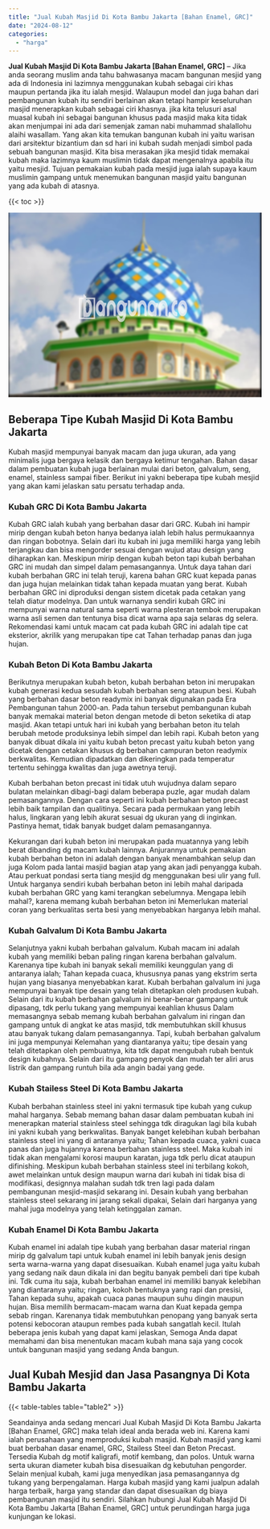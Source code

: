```yaml
---
title: "Jual Kubah Masjid Di Kota Bambu Jakarta [Bahan Enamel, GRC]"
date: "2024-08-12"
categories: 
  - "harga"
---
```


**Jual Kubah Masjid Di Kota Bambu Jakarta \[Bahan Enamel, GRC\]** – Jika anda seorang muslim anda tahu bahwasanya macam bangunan mesjid yang ada di Indonesia ini lazimnya menggunakan kubah sebagai ciri khas maupun pertanda jika itu ialah mesjid. Walaupun model dan juga bahan dari pembangunan kubah itu sendiri berlainan akan tetapi hampir keseluruhan masjid menerapkan kubah sebagai ciri khasnya. jika kita telusuri asal muasal kubah ini sebagai bangunan khusus pada masjid maka kita tidak akan menjumpai ini ada dari semenjak zaman nabi muhammad shalallohu alaihi wasallam. Yang akan kita temukan bangunan kubah ini yaitu warisan dari arsitektur bizantium dan sd hari ini kubah sudah menjadi simbol pada sebuah bangunan masjid. Kita bisa merasakan jika mesjid tidak memakai kubah maka lazimnya kaum muslimin tidak dapat mengenalnya apabila itu yaitu mesjid. Tujuan pemakaian kubah pada mesjid juga ialah supaya kaum muslimin gampang untuk menemukan bangunan masjid yaitu bangunan yang ada kubah di atasnya.

{{< toc >}}

![Jual Kubah Masjid Di Kota Bambu Jakarta [Bahan Enamel, GRC]](/images/jual-kubah-masjid-40.png)

## Beberapa Tipe Kubah Masjid Di Kota Bambu Jakarta

Kubah masjid mempunyai banyak macam dan juga ukuran, ada yang minimalis juga bergaya kelasik dan bergaya ketimur tengahan. Bahan dasar dalam pembuatan kubah juga berlainan mulai dari beton, galvalum, seng, enamel, stainless sampai fiber. Berikut ini yakni beberapa tipe kubah mesjid yang akan kami jelaskan satu persatu terhadap anda.

### Kubah GRC Di Kota Bambu Jakarta

Kubah GRC ialah kubah yang berbahan dasar dari GRC. Kubah ini hampir mirip dengan kubah beton hanya bedanya ialah lebih halus permukaannya dan ringan bobotnya. Selain dari itu kubah ini juga memiliki harga yang lebih terjangkau dan bisa mengorder sesuai dengan wujud atau design yang diharapkan kan. Meskipun mirip dengan kubah beton tapi kubah berbahan GRC ini mudah dan simpel dalam pemasangannya. Untuk daya tahan dari kubah berbahan GRC ini telah teruji, karena bahan GRC kuat kepada panas dan juga hujan melainkan tidak tahan kepada muatan yang berat. Kubah berbahan GRC ini diproduksi dengan sistem dicetak pada cetakan yang telah diatur modelnya. Dan untuk warnanya sendiri kubah GRC ini mempunyai warna natural sama seperti warna plesteran tembok merupakan warna asli semen dan tentunya bisa dicat warna apa saja selaras dg selera. Rekomendasi kami untuk macam cat pada kubah GRC ini adalah tipe cat eksterior, akrilik yang merupakan tipe cat Tahan terhadap panas dan juga hujan.

### Kubah Beton Di Kota Bambu Jakarta

Berikutnya merupakan kubah beton, kubah berbahan beton ini merupakan kubah generasi kedua sesudah kubah berbahan seng ataupun besi. Kubah yang berbahan dasar beton readymix ini banyak digunakan pada Era Pembangunan tahun 2000-an. Pada tahun tersebut pembangunan kubah banyak memakai material beton dengan metode di beton seketika di atap masjid. Akan tetapi untuk hari ini kubah yang berbahan beton itu telah berubah metode produksinya lebih simpel dan lebih rapi. Kubah beton yang banyak dibuat dikala ini yaitu kubah beton precast yaitu kubah beton yang dicetak dengan cetakan khusus dg berbahan campuran beton readymix berkwalitas. Kemudian dipadatkan dan dikeringkan pada temperatur tertentu sehingga kwalitas dan juga awetnya teruji.

Kubah berbahan beton precast ini tidak utuh wujudnya dalam separo bulatan melainkan dibagi-bagi dalam beberapa puzle, agar mudah dalam pemasangannya. Dengan cara seperti ini kubah berbahan beton precast lebih baik tampilan dan qualitinya. Secara pada permukaan yang lebih halus, lingkaran yang lebih akurat sesuai dg ukuran yang di inginkan. Pastinya hemat, tidak banyak budget dalam pemasangannya.

Kekurangan dari kubah beton ini merupakan pada muatannya yang lebih berat dibanding dg macam kubah lainnya. Anjurannya untuk pemakaian kubah berbahan beton ini adalah dengan banyak menambahkan selup dan juga Kolom pada lantai masjid bagian atap yang akan jadi penyangga kubah. Atau perkuat pondasi serta tiang mesjid dg menggunakan besi ulir yang full. Untuk harganya sendiri kubah berbahan beton ini lebih mahal daripada kubah berbahan GRC yang kami terangkan sebelumnya. Mengapa lebih mahal?, karena memang kubah berbahan beton ini Memerlukan material coran yang berkualitas serta besi yang menyebabkan harganya lebih mahal.

### Kubah Galvalum Di Kota Bambu Jakarta

Selanjutnya yakni kubah berbahan galvalum. Kubah macam ini adalah kubah yang memiliki beban paling ringan karena berbahan galvalum. Karenanya tipe kubah ini banyak sekali memiliki keunggulan yang di antaranya ialah; Tahan kepada cuaca, khususnya panas yang ekstrim serta hujan yang biasanya menyebabkan karat. Kubah berbahan galvalum ini juga mempunyai banyak tipe desain yang telah ditetapkan oleh produsen kubah. Selain dari itu kubah berbahan galvalum ini benar-benar gampang untuk dipasang, tdk perlu tukang yang mempunyai keahlian khusus Dalam memasangnya sebab memang kubah berbahan galvalum ini ringan dan gampang untuk di angkat ke atas masjid, tdk membutuhkan skill khusus atau banyak tukang dalam pemasangannya. Tapi, kubah berbahan galvalum ini juga mempunyai Kelemahan yang diantaranya yaitu; tipe desain yang telah ditetapkan oleh pembuatnya, kita tdk dapat mengubah rubah bentuk design kubahnya. Selain dari itu gampang penyok dan mudah ter aliri arus listrik dan gampang runtuh bila ada angin badai yang gede.

### Kubah Stailess Steel Di Kota Bambu Jakarta

Kubah berbahan stainless steel ini yakni termasuk tipe kubah yang cukup mahal harganya. Sebab memang bahan dasar dalam pembuatan kubah ini menerapkan material stainless steel sehingga tdk diragukan lagi bila kubah ini yakni kubah yang berkwalitas. Banyak banget kelebihan kubah berbahan stainless steel ini yang di antaranya yaitu; Tahan kepada cuaca, yakni cuaca panas dan juga hujannya karena berbahan stainless steel. Maka kubah ini tidak akan mengalami korosi maupun karatan, juga tdk perlu dicat ataupun difinishing. Meskipun kubah berbahan stainless steel ini terbilang kokoh, awet melainkan untuk design maupun warna dari kubah ini tidak bisa di modifikasi, designnya malahan sudah tdk tren lagi pada dalam pembangunan mesjid-masjid sekarang ini. Desain kubah yang berbahan stainless steel sekarang ini jarang sekali dipakai, Selain dari harganya yang mahal juga modelnya yang telah ketinggalan zaman.

### Kubah Enamel Di Kota Bambu Jakarta

Kubah enamel ini adalah tipe kubah yang berbahan dasar material ringan mirip dg galvalum tapi untuk kubah enamel ini lebih banyak jenis design serta warna-warna yang dapat disesuaikan. Kubah enamel juga yaitu kubah yang sedang naik daun dikala ini dan begitu banyak pembeli dari tipe kubah ini. Tdk cuma itu saja, kubah berbahan enamel ini memiliki banyak kelebihan yang diantaranya yaitu; ringan, kokoh bentuknya yang rapi dan presisi, Tahan kepada suhu, apakah cuaca panas maupun suhu dingin maupun hujan. Bisa memilih bermacam-macam warna dan Kuat kepada gempa sebab ringan. Karenanya tidak membutuhkan penopang yang banyak serta potensi kebocoran ataupun rembes pada kubah sangatlah kecil. Itulah beberapa jenis kubah yang dapat kami jelaskan, Semoga Anda dapat memahami dan bisa menentukan macam kubah mana saja yang cocok untuk bangunan masjid yang sedang Anda bangun.

## Jual Kubah Mesjid dan Jasa Pasangnya Di Kota Bambu Jakarta

{{< table-tables table="table2" >}}

Seandainya anda sedang mencari Jual Kubah Masjid Di Kota Bambu Jakarta \[Bahan Enamel, GRC\] maka telah ideal anda berada web ini. Karena kami ialah perusahaan yang memproduksi kubah masjid. Kubah masjid yang kami buat berbahan dasar enamel, GRC, Stailess Steel dan Beton Precast. Tersedia Kubah dg motif kaligrafi, motif kembang, dan polos. Untuk warna serta ukuran diameter kubah bisa disesuaikan dg kebutuhan pengorder. Selain menjual kubah, kami juga menyedikan jasa pemasangannya dg tukang yang berpengalaman. Harga kubah masjid yang kami jualpun adalah harga terbaik, harga yang standar dan dapat disesuaikan dg biaya pembangunan masjid itu sendiri. Silahkan hubungi Jual Kubah Masjid Di Kota Bambu Jakarta \[Bahan Enamel, GRC\] untuk perundingan harga juga kunjungan ke lokasi.
